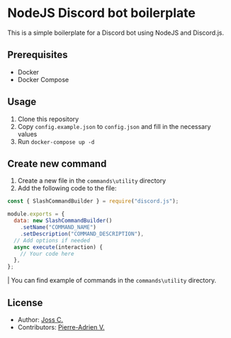 # NodeJS Discord bot boilerplate

This is a simple boilerplate for a Discord bot using NodeJS and Discord.js.

## Prerequisites

- Docker
- Docker Compose

## Usage

1. Clone this repository
2. Copy `config.example.json` to `config.json` and fill in the necessary values
3. Run `docker-compose up -d`

## Create new command

1. Create a new file in the `commands\utility` directory
2. Add the following code to the file:

```javascript
const { SlashCommandBuilder } = require("discord.js");

module.exports = {
  data: new SlashCommandBuilder()
    .setName("COMMAND_NAME")
    .setDescription("COMMAND_DESCRIPTION"),
  // Add options if needed
  async execute(interaction) {
    // Your code here
  },
};
```

| You can find example of commands in the `commands\utility` directory.

## License

- Author: [Joss C.](https://github.com/nexus9111)
- Contributors: [Pierre-Adrien V.](https://github.com/Pierrad)
